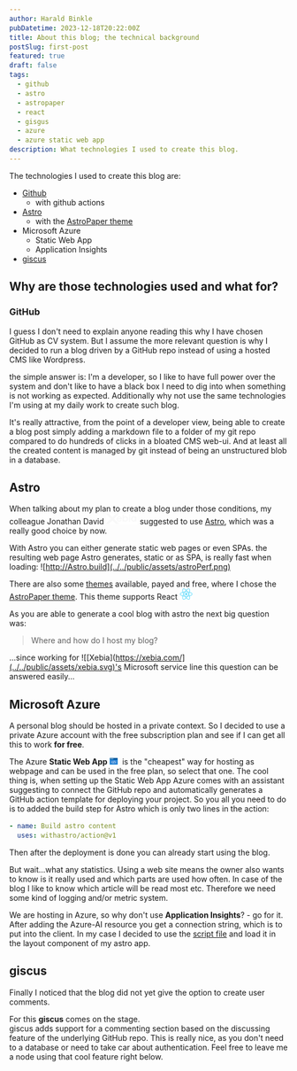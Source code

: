 ```yaml
---
author: Harald Binkle
pubDatetime: 2023-12-18T20:22:00Z
title: About this blog; the technical background
postSlug: first-post
featured: true
draft: false
tags:
  - github
  - astro
  - astropaper
  - react
  - gisgus
  - azure
  - azure static web app
description: What technologies I used to create this blog.
---
```


The technologies I used to create this blog are:

- [Github](https://github.com/harrybin/dev_blog)
  - with github actions
- [Astro](https://astro.build/)
  - with the [AstroPaper theme](https://astro-paper.pages.dev/)
- Microsoft Azure
  - Static Web App
  - Application Insights
- [giscus](https://giscus.app/)

## Why are those technologies used and what for?

### GitHub

I guess I don't need to explain anyone reading this why I have chosen GitHub as CV system.
But I assume the more relevant question is why I decided to run a blog driven by a GitHub repo instead of using a hosted CMS like Wordpress.

the simple answer is: I'm a developer, so I like to have full power over the system and don't like to have a black box I need to dig into when something is not working as expected.
Additionally why not use the same technologies I'm using at my daily work to create such blog.

It's really attractive, from the point of a developer view, being able to create a blog post simply adding a markdown file to a folder of my git repo compared to do hundreds of clicks in a bloated CMS web-ui. And at least all the created content is managed by git instead of being an unstructured blob in a database.

## Astro

When talking about my plan to create a blog under those conditions, my colleague Jonathan David ![[Jo on Xebia](https://xpirit.com/team/maik-mueller/jonathan-david/)](../../public/assets/xebia.svg) suggested to use [Astro](https://astro.build/), which was a really good choice by now.

With Astro you can either generate static web pages or even SPAs.
the resulting web page Astro generates, static or as SPA, is really fast when loading:
![http://Astro.build](../../public/assets/astroPerf.png)

There are also some [themes](https://astro.build/themes/) available, payed and free, where I chose the [AstroPaper theme](https://astro-paper.pages.dev/).
This theme supports React ![React](../../public/assets/React-icon.svg)

As you are able to generate a cool blog with astro the next big question was:

> Where and how do I host my blog?

...since working for ![[Xebia](https://xebia.com/](../../public/assets/xebia.svg)'s Microsoft service line this question can be answered easily...

## Microsoft Azure

A personal blog should be hosted in a private context. So I decided to use a private Azure account with the free subscription plan and see if I can get all this to work **for free**.

The Azure **Static Web App**<img src="../../public/assets/azStaticApp.png" alt="Azure Static Web App" height="12"/> is the "cheapest" way for hosting as webpage and can be used in the free plan, so select that one.
The cool thing is, when setting up the Static Web App Azure comes with an assistant suggesting to connect the GitHub repo and automatically generates a GitHub action template for deploying your project.
So you all you need to do is to added the build step for Astro which is only two lines in the action:

```yaml
- name: Build astro content
  uses: withastro/action@v1
```

Then after the deployment is done you can already start using the blog.

But wait...what any statistics. Using a web site means the owner also wants to know is it really used and which parts are used how often. In case of the blog I like to know which article will be read most etc.
Therefore we need some kind of logging and/or metric system.

We are hosting in Azure, so why don't use **Application Insights**? - go for it.
After adding the Azure-AI resource you get a connection string, which is to put into the client.
In my case I decided to use the [script file](https://learn.microsoft.com/en-us/azure/azure-monitor/app/javascript-sdk?tabs=javascriptwebsdkloaderscript) and load it in the layout component of my astro app.

## giscus

Finally I noticed that the blog did not yet give the option to create user comments.

For this **giscus** comes on the stage.</br>
giscus adds support for a commenting section based on the discussing feature of the underlying GitHub repo.
This is really nice, as you don't need to a database or need to take car about authentication.
Feel free to leave me a node using that cool feature right below.
